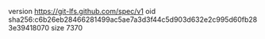 version https://git-lfs.github.com/spec/v1
oid sha256:c6b26eb28466281499ac5ae7a3d3f44c5d903d632e2c995d60fb283e39418070
size 7370
